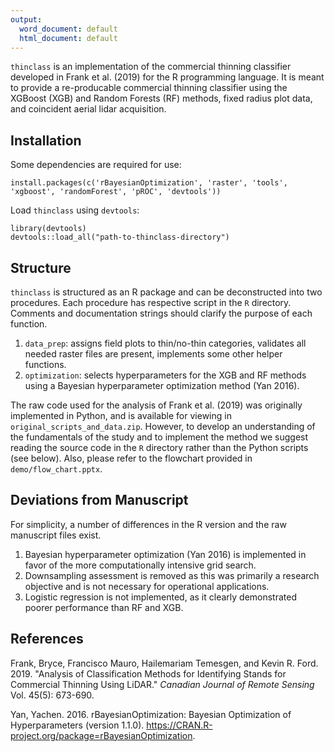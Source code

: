 ```yaml
---
output:
  word_document: default
  html_document: default
---
```

`thinclass` is an implementation of the commercial thinning classifier developed in Frank et al. (2019) for the R programming language.
It is meant to provide a re-producable commercial thinning classifier using the XGBoost (XGB) and Random Forests (RF) methods, fixed radius plot data, and coincident
aerial lidar acquisition.

## Installation

Some dependencies are required for use:

```
install.packages(c('rBayesianOptimization', 'raster', 'tools', 'xgboost', 'randomForest', 'pROC', 'devtools'))
```

Load `thinclass` using `devtools`:

```
library(devtools)
devtools::load_all("path-to-thinclass-directory")
```

## Structure

`thinclass` is structured as an R package and can be deconstructed into two procedures. Each procedure has respective script in the `R` directory.
Comments and documentation strings should clarify the purpose of each function.

1. `data_prep`: assigns field plots to thin/no-thin categories, validates all needed raster files are present, implements some other helper functions.
2. `optimization`: selects hyperparameters for the XGB and RF methods using a Bayesian hyperparameter optimization method (Yan 2016).

The raw code used for the analysis of Frank et al. (2019) was originally implemented in Python, and is available for viewing in `original_scripts_and_data.zip`.
However, to develop an understanding of the fundamentals of the study and to implement the method we suggest reading the source code in the `R`
directory rather than the Python scripts (see below). Also, please refer to the flowchart provided in `demo/flow_chart.pptx`.

## Deviations from Manuscript

For simplicity, a number of differences in the R version and the raw manuscript files exist.

1. Bayesian hyperparameter optimization (Yan 2016) is implemented in favor of the more computationally intensive grid search.
2. Downsampling assessment is removed as this was primarily a research objective and is not necessary for operational applications.
3. Logistic regression is not implemented, as it clearly demonstrated poorer performance than RF and XGB.

## References

Frank, Bryce, Francisco Mauro, Hailemariam Temesgen, and Kevin R. Ford. 2019. "Analysis of Classification Methods for Identifying Stands for Commercial Thinning Using LiDAR." *Canadian Journal of Remote Sensing* Vol. 45(5): 673-690.

Yan, Yachen. 2016. rBayesianOptimization: Bayesian Optimization of Hyperparameters (version 1.1.0). https://CRAN.R-project.org/package=rBayesianOptimization.
